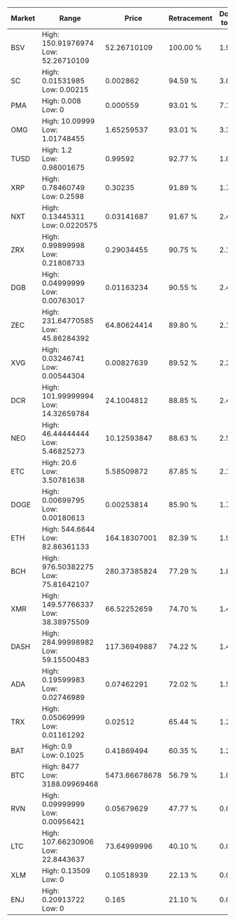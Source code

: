 | Market | Range | Price| Retracement | Doubles to 50% |
| --- | --- | --- | --- | --- |
| BSV | High: 150.91976974<br />Low: 52.26710109 | 52.26710109 | 100.00 % | 1.94 |
| SC | High: 0.01531985<br />Low: 0.00215 | 0.002862 | 94.59 % | 3.05 |
| PMA | High: 0.008<br />Low: 0 | 0.000559 | 93.01 % | 7.16 |
| OMG | High: 10.09999<br />Low: 1.01748455 | 1.65259537 | 93.01 % | 3.36 |
| TUSD | High: 1.2<br />Low: 0.98001675 | 0.99592 | 92.77 % | 1.09 |
| XRP | High: 0.78460749<br />Low: 0.2598 | 0.30235 | 91.89 % | 1.73 |
| NXT | High: 0.13445311<br />Low: 0.0220575 | 0.03141687 | 91.67 % | 2.49 |
| ZRX | High: 0.99899998<br />Low: 0.21808733 | 0.29034455 | 90.75 % | 2.10 |
| DGB | High: 0.04999999<br />Low: 0.00763017 | 0.01163234 | 90.55 % | 2.48 |
| ZEC | High: 231.64770585<br />Low: 45.86284392 | 64.80624414 | 89.80 % | 2.14 |
| XVG | High: 0.03246741<br />Low: 0.00544304 | 0.00827639 | 89.52 % | 2.29 |
| DCR | High: 101.99999994<br />Low: 14.32659784 | 24.1004812 | 88.85 % | 2.41 |
| NEO | High: 46.44444444<br />Low: 5.46825273 | 10.12593847 | 88.63 % | 2.56 |
| ETC | High: 20.6<br />Low: 3.50781638 | 5.58509872 | 87.85 % | 2.16 |
| DOGE | High: 0.00699795<br />Low: 0.00180613 | 0.00253814 | 85.90 % | 1.73 |
| ETH | High: 544.6644<br />Low: 82.86361133 | 164.18307001 | 82.39 % | 1.91 |
| BCH | High: 976.50382275<br />Low: 75.81642107 | 280.37385824 | 77.29 % | 1.88 |
| XMR | High: 149.57766337<br />Low: 38.38975509 | 66.52252659 | 74.70 % | 1.41 |
| DASH | High: 284.99998982<br />Low: 59.15500483 | 117.36949887 | 74.22 % | 1.47 |
| ADA | High: 0.19599983<br />Low: 0.02746989 | 0.07462291 | 72.02 % | 1.50 |
| TRX | High: 0.05069999<br />Low: 0.01161292 | 0.02512 | 65.44 % | 1.24 |
| BAT | High: 0.9<br />Low: 0.1025 | 0.41869494 | 60.35 % | 1.20 |
| BTC | High: 8477<br />Low: 3188.09969468 | 5473.66678678 | 56.79 % | 1.07 |
| RVN | High: 0.09999999<br />Low: 0.00956421 | 0.05679629 | 47.77 % | 0.00 |
| LTC | High: 107.66230906<br />Low: 22.8443637 | 73.64999996 | 40.10 % | 0.00 |
| XLM | High: 0.13509<br />Low: 0 | 0.10518939 | 22.13 % | 0.00 |
| ENJ | High: 0.20913722<br />Low: 0 | 0.165 | 21.10 % | 0.00 |
